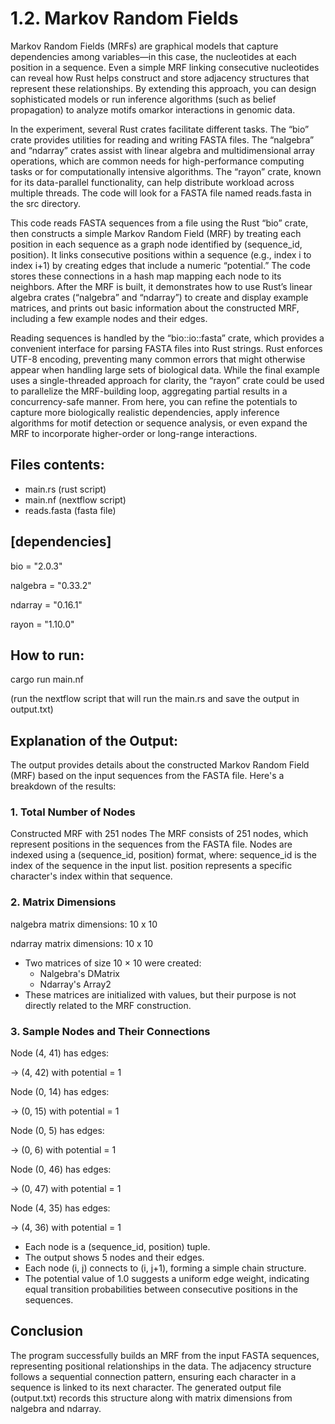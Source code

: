 # 1.2. Markov Random Fields

Markov Random Fields (MRFs) are graphical models that capture dependencies among variables—in this case, the nucleotides at each position in a sequence. Even a simple MRF linking consecutive nucleotides can reveal how Rust helps construct and store adjacency structures that represent these relationships. By extending this approach, you can design sophisticated models or run inference algorithms (such as belief propagation) to analyze motifs omarkor interactions in genomic data.

In the experiment, several Rust crates facilitate different tasks. The “bio” crate provides utilities for reading and writing FASTA files. The “nalgebra” and “ndarray” crates assist with linear algebra and multidimensional array operations, which are common needs for high-performance computing tasks or for computationally intensive algorithms. The “rayon” crate, known for its data-parallel functionality, can help distribute workload across multiple threads. The code will look for a FASTA file named reads.fasta in the src directory.

This code reads FASTA sequences from a file using the Rust “bio” crate, then constructs a simple Markov Random Field (MRF) by treating each position in each sequence as a graph node identified by (sequence_id, position). It links consecutive positions within a sequence (e.g., index i to index i+1) by creating edges that include a numeric “potential.” The code stores these connections in a hash map mapping each node to its neighbors. After the MRF is built, it demonstrates how to use Rust’s linear algebra crates (“nalgebra” and “ndarray”) to create and display example matrices, and prints out basic information about the constructed MRF, including a few example nodes and their edges.

Reading sequences is handled by the “bio::io::fasta” crate, which provides a convenient interface for parsing FASTA files into Rust strings. Rust enforces UTF-8 encoding, preventing many common errors that might otherwise appear when handling large sets of biological data. While the final example uses a single-threaded approach for clarity, the “rayon” crate could be used to parallelize the MRF-building loop, aggregating partial results in a concurrency-safe manner. From here, you can refine the potentials to capture more biologically realistic dependencies, apply inference algorithms for motif detection or sequence analysis, or even expand the MRF to incorporate higher-order or long-range interactions.

## Files contents:
* main.rs (rust script)
* main.nf (nextflow script)
* reads.fasta (fasta file)

## [dependencies]

bio = "2.0.3"

nalgebra = "0.33.2"

ndarray = "0.16.1"

rayon = "1.10.0"

## How to run:

cargo run main.nf 

(run the nextflow script that will run the main.rs and save the output in output.txt)

## Explanation of the Output:

The output provides details about the constructed Markov Random Field (MRF) based on the input sequences from the FASTA file. Here's a breakdown of the results:

### 1. Total Number of Nodes

Constructed MRF with 251 nodes
The MRF consists of 251 nodes, which represent positions in the sequences from the FASTA file.
Nodes are indexed using a (sequence_id, position) format, where:
sequence_id is the index of the sequence in the input list.
position represents a specific character's index within that sequence.

### 2. Matrix Dimensions

nalgebra matrix dimensions: 10 x 10

ndarray matrix dimensions: 10 x 10

* Two matrices of size 10 × 10 were created:
  * Nalgebra's DMatrix
  * Ndarray's Array2
* These matrices are initialized with values, but their purpose is not directly related to the MRF construction.

### 3. Sample Nodes and Their Connections

Node (4, 41) has edges:

  -> (4, 42) with potential = 1
  
Node (0, 14) has edges:

  -> (0, 15) with potential = 1
  
Node (0, 5) has edges:

  -> (0, 6) with potential = 1
  
Node (0, 46) has edges:

  -> (0, 47) with potential = 1
  
Node (4, 35) has edges:

  -> (4, 36) with potential = 1

* Each node is a (sequence_id, position) tuple.
* The output shows 5 nodes and their edges.
* Each node (i, j) connects to (i, j+1), forming a simple chain structure.
* The potential value of 1.0 suggests a uniform edge weight, indicating equal transition probabilities between consecutive positions in the sequences.

## Conclusion

The program successfully builds an MRF from the input FASTA sequences, representing positional relationships in the data. The adjacency structure follows a sequential connection pattern, ensuring each character in a sequence is linked to its next character. The generated output file (output.txt) records this structure along with matrix dimensions from nalgebra and ndarray.


